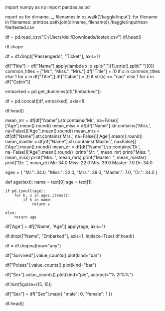 import numpy as np 
import pandas as pd 

mport os
for dirname, _, filenames in os.walk('/kaggle/input'):
    for filename in filenames:
        print(os.path.join(dirname, filename))
        /kaggle/input/test-file/tested.csv


df = pd.read_csv("C:/Users/dell/Downloads/tested.csv")
df.head()

df.shape


df = df.drop(["PassengerId", "Ticket"], axis=1)

df["Title"] = df["Name"].apply(lambda x: x.split(",")[1].strip().split(" ")[0])
​
common_titles = ["Mr.", "Miss.", "Mrs."]
df["Title"] = [0 if x in common_titles else 1 for x in df["Title"]]
df["Cabin"] = [0 if str(x) == "nan" else 1 for x in df["Cabin"]]


embarked = pd.get_dummies(df["Embarked"])


df = pd.concat([df, embarked], axis=1)


df.head()


mean_mr = df[df["Name"].str.contains('Mr.', na=False)]['Age'].mean().round()
mean_miss = df[df["Name"].str.contains('Miss.', na=False)]['Age'].mean().round()
mean_mrs = df[df["Name"].str.contains('Mrs.', na=False)]['Age'].mean().round()
mean_master = df[df["Name"].str.contains('Master.', na=False)]['Age'].mean().round()
mean_dr = df[df["Name"].str.contains('Dr.', na=False)]['Age'].mean().round()
​
print("Mr: ", mean_mr)
print("Miss: ", mean_miss)
print("Mrs: ", mean_mrs)
print("Master: ", mean_master)
print("Dr: ", mean_dr)
Mr:  34.0
Miss:  22.0
Mrs:  39.0
Master:  7.0
Dr:  34.0


ages = {
    "Mr.": 34.0,
    "Miss.": 22.0,
    "Mrs.": 39.0,
    "Master.": 7.0,
    "Dr.": 34.0
}


def age(text):
    name = text[0]
    age = text[1]
    
    if pd.isnull(age):
        for k, v in ages.items():
            if k in name:
                return v
            
    else:
        return age


df['Age'] = df[['Name', 'Age']].apply(age, axis=1)


df.drop(["Name", "Embarked"], axis=1, inplace=True)
df.head()


df = df.dropna(how="any")


df["Survived"].value_counts().plot(kind="bar")


df["Pclass"].value_counts().plot(kind="bar")


df["Sex"].value_counts().plot(kind="pie", autopct="%.2f%%")


df.hist(figsize=(15, 15))


df["Sex"] = df["Sex"].map({
    "male": 0, "female": 1
})


df.head()
